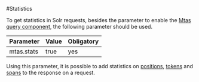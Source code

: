 #Statistics

To get statistics in Solr requests, besides the parameter to enable the [Mtas query component](search_component.html), the following parameter should be used.

| Parameter   |  Value | Obligatory  |
|-------------|--------|-------------|
| mtas.stats  | true   | yes         |

Using this parameter, it is possible to add statistics on [positions](search_component_stats_positions.html), [tokens](search_component_stats_tokens.html) and [spans](search_component_stats_spans.html) to the response on a request.

